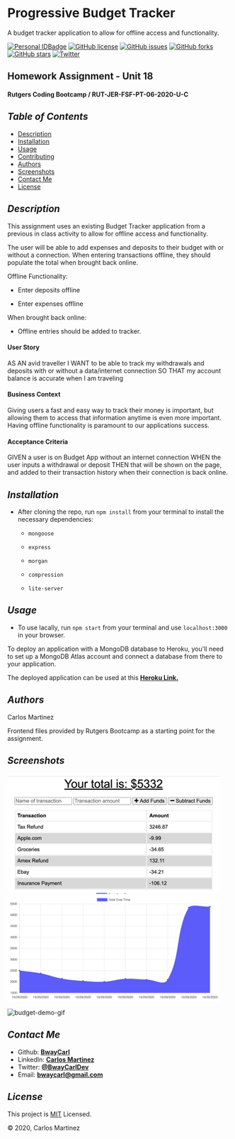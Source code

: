 # Progressive Budget Tracker
A budget tracker application to allow for offline access and functionality.

[![Personal IDBadge](https://img.shields.io/badge/Dev-BwayCarl-red)](https://bwaycarl.github.io/Portfolio/)
[![GitHub license](https://img.shields.io/github/license/BwayCarl/Workout-Tracker)](https://github.com/BwayCarl/Budget-Tracker/blob/main/LICENSE)
[![GitHub issues](https://img.shields.io/github/issues/BwayCarl/Budget-Tracker)](https://github.com/BwayCarl/Budget-Tracker/issues)
[![GitHub forks](https://img.shields.io/github/forks/BwayCarl/Budget-Tracker)](https://github.com/BwayCarl/Budget-Tracker/network)
[![GitHub stars](https://img.shields.io/github/stars/BwayCarl/Budget-Tracker)](https://github.com/BwayCarl/Budget-Tracker/stargazers)
[![Twitter](https://img.shields.io/twitter/url?style=social&url=https%3A%2F%2Fgithub.com%2FBwayCarl%2FBudget-Tracker)](https://twitter.com/intent/tweet?text=Wow:&url=https%3A%2F%2Fgithub.com%2FBwayCarl%2FBudget-Tracker)
## Homework Assignment - Unit 18
#### Rutgers Coding Bootcamp / RUT-JER-FSF-PT-06-2020-U-C

## *Table of Contents*
- [Description](#description)
- [Installation](#installation)
- [Usage](#usage)
- [Contributing](#contributing)
- [Authors](#authors)
- [Screenshots](#screenshots)
- [Contact Me](#contact-me)
- [License](#license)

## *Description* 
This assignment uses an existing Budget Tracker application from a previous in class activity to allow for offline access and functionality.

The user will be able to add expenses and deposits to their budget with or without a connection. When entering transactions offline, they should populate the total when brought back online.

Offline Functionality:

  * Enter deposits offline

  * Enter expenses offline

When brought back online:

  * Offline entries should be added to tracker.

#### **User Story**
AS AN avid traveller
I WANT to be able to track my withdrawals and deposits with or without a data/internet connection
SO THAT my account balance is accurate when I am traveling

#### **Business Context**

Giving users a fast and easy way to track their money is important, but allowing them to access that information anytime is even more important. Having offline functionality is paramount to our applications success.


#### **Acceptance Criteria**
GIVEN a user is on Budget App without an internet connection
WHEN the user inputs a withdrawal or deposit
THEN that will be shown on the page, and added to their transaction history when their connection is back online.

## *Installation* 
 - After cloning the repo, run ```npm install``` from your terminal to install the necessary dependencies:
 
    - ```mongoose ```

    - ```express ```

    - ```morgan ```

    - ```compression```

    - ```lite-server```

## *Usage*
- To use lacally, run ```npm start``` from your terminal and use ```localhost:3000``` in your browser.

To deploy an application with a MongoDB database to Heroku, you'll need to set up a MongoDB Atlas account and connect a database from there to your application.

The deployed application can be used at this **[Heroku Link.](https://rocky-dawn-81206.herokuapp.com/)**

## *Authors* 
 Carlos Martinez

 Frontend files provided by Rutgers Bootcamp as a starting point for the assignment.

## *Screenshots* 

<img src="public/assets/budget-tracker-1.png" width="480">

<img src="public/assets/budget-tracker-3.png" width="480">

![budget-demo-gif](public/assets/budget-tracker-demo.gif)

## *Contact Me*
 - Github: **[BwayCarl](https://github.com/BwayCarl)**
 - LinkedIn: **[Carlos Martinez](https://www.linkedin.com/in/carlos-martinez-8702b146/)** 
 - Twitter: **[@BwayCarlDev](https://twitter.com/BwayDev)**
 - Email: **[bwaycarl@gmail.com](mailto:bwaycarl@gmail.com)**

## *License* 
This project is [MIT](https://github.com/BwayCarl/Budget-Tracker/blob/main/LICENSE) Licensed.
 
 &copy; 2020, Carlos Martinez
